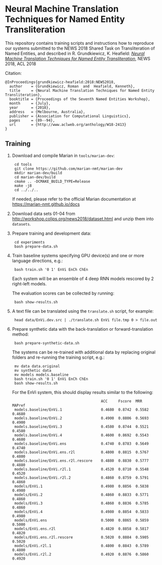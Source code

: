 # Neural Machine Translation Techniques for Named Entity Transliteration

This repository contains training scripts and instructions how to reproduce our systems submitted to
the NEWS 2018 Shared Task on Transliteration of Named Entities, and described in R. Grundkiewicz, K.
Heafield: [_Neural Machine Translation Techniques for Named Entity
Transliteration_](http://www.aclweb.org/anthology/W18-2413), NEWS 2018, ACL 2018

Citation:

    @InProceedings{grundkiewicz-heafield:2018:NEWS2018,
      author    = {Grundkiewicz, Roman  and  Heafield, Kenneth},
      title     = {Neural Machine Translation Techniques for Named Entity Transliteration},
      booktitle = {Proceedings of the Seventh Named Entities Workshop},
      month     = {July},
      year      = {2018},
      address   = {Melbourne, Australia},
      publisher = {Association for Computational Linguistics},
      pages     = {89--94},
      url       = {http://www.aclweb.org/anthology/W18-2413}
    }


## Training

1. Download and compile Marian in `tools/marian-dev`:

        cd tools
        git clone https://github.com/marian-nmt/marian-dev
        mkdir marian-dev/build
        cd marian-dev/build
        cmake .. -DCMAKE_BUILD_TYPE=Release
        make -j8
        cd ../../..

   If needed, please refer to the official Marian documentation at https://marian-nmt.github.io/docs

2. Download data sets 01-04 from http://workshop.colips.org/news2018/dataset.html and unzip them
   into `datasets`.

3. Prepare training and development data:

        cd experiments
        bash prepare-data.sh

4. Train baseline systems specifying GPU device(s) and one or more language directions, e.g.:

        bash train.sh '0 1' EnVi EnCh ChEn

    Each system will be an ensemble of 4 deep RNN models rescored by 2 right-left models.

    The evaluation scores can be collected by running:

        bash show-results.sh

5. A text file can be translated using the `translate.sh` script, for example:

        head data/EnVi.dev.src | ./translate.sh EnVi file.tmp 0 > file.out

6. Prepare synthetic data with the back-translation or forward-translation method:

        bash prepare-synthetic-data.sh

   The systems can be re-trained with additional data by replacing original folders and re-running
   the training script, e.g.:

        mv data data.original
        mv synthetic data
        mv models models.baseline
        bash train.sh '0 1' EnVi EnCh ChEn
        bash show-results.sh

    For the EnVi system, this should display results similar to the following:

                                                ACC     Fscore  MRR     MAPref
        models.baseline/EnVi.1                  0.4680  0.8742  0.5582  0.4680
        models.baseline/EnVi.2                  0.4900  0.8806  0.5693  0.4900
        models.baseline/EnVi.3                  0.4580  0.8744  0.5521  0.4580
        models.baseline/EnVi.4                  0.4600  0.8692  0.5543  0.4600
        models.baseline/EnVi.ens                0.4740  0.8783  0.5649  0.4740
        models.baseline/EnVi.ens.r2l            0.4800  0.8815  0.5767  0.4800
        models.baseline/EnVi.ens.r2l.rescore    0.4880  0.8830  0.5777  0.4880
        models.baseline/EnVi.r2l.1              0.4520  0.8710  0.5548  0.4520
        models.baseline/EnVi.r2l.2              0.4860  0.8759  0.5791  0.4860
        models/EnVi.1                           0.4980  0.8856  0.5838  0.4980
        models/EnVi.2                           0.4860  0.8833  0.5771  0.4860
        models/EnVi.3                           0.4860  0.8836  0.5785  0.4860
        models/EnVi.4                           0.4980  0.8854  0.5833  0.4980
        models/EnVi.ens                         0.5000  0.8865  0.5859  0.5000
        models/EnVi.ens.r2l                     0.4820  0.8858  0.5817  0.4820
        models/EnVi.ens.r2l.rescore             0.5020  0.8884  0.5905  0.5020
        models/EnVi.r2l.1                       0.4800  0.8843  0.5789  0.4800
        models/EnVi.r2l.2                       0.4920  0.8876  0.5860  0.4920
